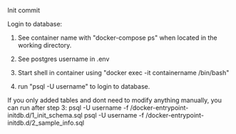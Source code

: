 Init commit

Login to database:

1. See container name with "docker-compose ps" when located in the working directory.

2. See postgres username in .env

3. Start shell in container using "docker exec -it containername /bin/bash"

4. run "psql -U username" to login to database.

If you only added tables and dont need to modify anything manually,
you can run after step 3:
psql -U username -f /docker-entrypoint-initdb.d/1_init_schema.sql
psql -U username -f /docker-entrypoint-initdb.d/2_sample_info.sql